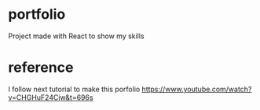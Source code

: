 # portfolio
Project made with React to show my skills

# reference
I follow next tutorial to make this porfolio
https://www.youtube.com/watch?v=CHGHuF24Cjw&t=696s
